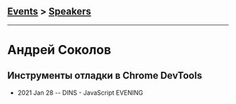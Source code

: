 ## [Events](../README.md) > [Speakers](../speakers.md)
---

# Андрей Соколов

## Инструменты отладки в Chrome DevTools
- 2021 Jan 28 -- DINS - JavaScript EVENING    
